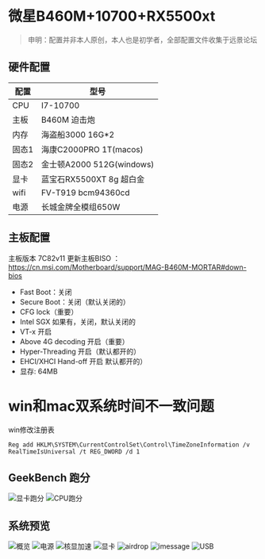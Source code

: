# 微星B460M+10700+RX5500xt
> 申明：配置并非本人原创，本人也是初学者，全部配置文件收集于远景论坛

## 硬件配置

|  配置   | 型号  |
|  ----  | ----  |
| CPU  | I7-10700 |
| 主板  | B460M 迫击炮 |
| 内存  | 海盗船3000 16G*2 |
| 固态1  | 海康C2000PRO 1T(macos)  |
| 固态2  | 金士顿A2000 512G(windows)  |
| 显卡  | 蓝宝石RX5500XT 8g 超白金  |
| wifi  | FV-T919 bcm94360cd  |
| 电源  | 长城金牌全模组650W  |


## 主板配置
主板版本 7C82v11 更新主板BISO ：https://cn.msi.com/Motherboard/support/MAG-B460M-MORTAR#down-bios

- Fast Boot：关闭
- Secure Boot：关闭（默认关闭的）
- CFG lock（重要）
- Intel SGX 如果有，关闭，默认关闭的
- VT-x 开启
- Above 4G decoding 开启（重要）
- Hyper-Threading 开启（默认都开的）
- EHCI/XHCI Hand-off 开启 默认都开的）
- 显存: 64MB

# win和mac双系统时间不一致问题
win修改注册表
```shell
Reg add HKLM\SYSTEM\CurrentControlSet\Control\TimeZoneInformation /v RealTimeIsUniversal /t REG_DWORD /d 1
```

## GeekBench 跑分
![显卡跑分](http://ww1.sinaimg.cn/large/007lnJOlgy1ggjxexjn7kj30o10f0q46.jpg)
![CPU跑分](http://ww1.sinaimg.cn/large/007lnJOlgy1ggjxex385fj30nr0ebwfp.jpg)


## 系统预览
![概览](http://ww1.sinaimg.cn/large/007lnJOlgy1ggjxcm2htij30he0apdin.jpg)
![电源](http://ww1.sinaimg.cn/large/007lnJOlgy1ggjxclxuqsj30l40egq5l.jpg)
![核显加速](http://ww1.sinaimg.cn/large/007lnJOlgy1ggjxclzlujj30oo0gfq5l.jpg)
![显卡](http://ww1.sinaimg.cn/large/007lnJOlgy1ggjxcm00alj30me0evwhw.jpg)
![airdrop](http://ww1.sinaimg.cn/large/007lnJOlgy1ggjxcm3s4fj30le0c442q.jpg)
![imessage](http://ww1.sinaimg.cn/large/007lnJOlgy1ggjxcm2fvwj30k50ebn27.jpg)
![USB](http://ww1.sinaimg.cn/large/007lnJOlgy1ggjxcm8m0ej30kx0f1tbe.jpg)

